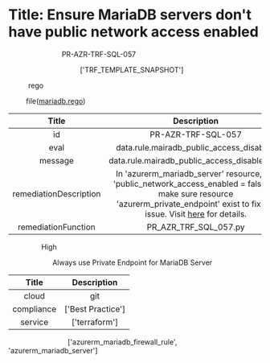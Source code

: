 



# Title: Ensure MariaDB servers don't have public network access enabled


***<font color="white">Master Test Id:</font>*** PR-AZR-TRF-SQL-057

***<font color="white">Master Snapshot Id:</font>*** ['TRF_TEMPLATE_SNAPSHOT']

***<font color="white">type:</font>*** rego

***<font color="white">rule:</font>*** file([mariadb.rego])  
  
  
  
  

|Title|Description|
| :---: | :---: |
|id|PR-AZR-TRF-SQL-057|
|eval|data.rule.mairadb_public_access_disabled|
|message|data.rule.mairadb_public_access_disabled_err|
|remediationDescription|In 'azurerm_mariadb_server' resource, set 'public_network_access_enabled = false' or make sure resource 'azurerm_private_endpoint' exist to fix the issue. Visit <a href='https://registry.terraform.io/providers/hashicorp/azurerm/latest/docs/resources/mariadb_server#public_network_access_enabled' target='_blank'>here</a> for details.|
|remediationFunction|PR_AZR_TRF_SQL_057.py|


***<font color="white">Severity:</font>*** High

***<font color="white">Description:</font>*** Always use Private Endpoint for MariaDB Server  
  
  

|Title|Description|
| :---: | :---: |
|cloud|git|
|compliance|['Best Practice']|
|service|['terraform']|


***<font color="white">Resource Types:</font>*** ['azurerm_mariadb_firewall_rule', 'azurerm_mariadb_server']


[mariadb.rego]: https://github.com/prancer-io/prancer-compliance-test/tree/master/azure/terraform/mariadb.rego
